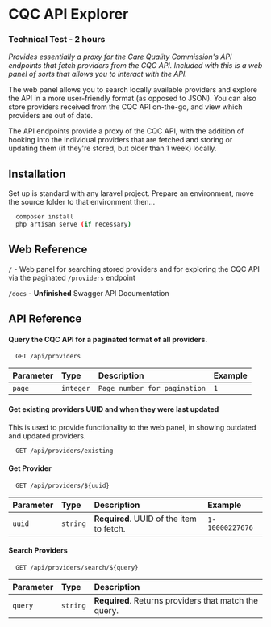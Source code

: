 
# CQC API Explorer
### Technical Test - 2 hours
_Provides essentially a proxy for the Care Quality Commission's API endpoints that fetch providers from the CQC API. Included with this is a web panel of sorts that allows you to interact with the API._

The web panel allows you to search locally available providers and explore the API in a more user-friendly format (as opposed to JSON). You can also store providers received from the CQC API on-the-go, and view which providers are out of date.

The API endpoints provide a proxy of the CQC API, with the addition of hooking into the individual providers that are fetched and storing or updating them (if they're stored, but older than 1 week) locally.


## Installation

Set up is standard with any laravel project. Prepare an environment, move the source folder to that environment then...

```bash
  composer install
  php artisan serve (if necessary)
```
    
## Web Reference
```/``` - Web panel for searching stored providers and for exploring the CQC API via the paginated `/providers` endpoint

```/docs``` - **Unfinished** Swagger API Documentation 
## API Reference

#### Query the CQC API for a paginated format of all providers.

```http
  GET /api/providers
```

| Parameter | Type     | Description                | Example |
| :-------- | :------- | :------------------------- |:-----------
| `page`    | `integer` | `Page number for pagination` | `1` |

#### Get existing providers UUID and when they were last updated
This is used to provide functionality to the web panel, in showing outdated and updated providers.

```http
  GET /api/providers/existing
```

#### Get Provider

```http
  GET /api/providers/${uuid}
```

| Parameter | Type     | Description                               | Example |
| :-------- | :------- | :---------------------------------------- |:------- |
| `uuid`      | `string` | **Required**. UUID of the item to fetch.| `1-10000227676` |

#### Search Providers

```http
  GET /api/providers/search/${query}
```

| Parameter | Type     | Description                               |
| :-------- | :------- | :---------------------------------------- |
| `query`      | `string` | **Required**. Returns providers that match the query.|